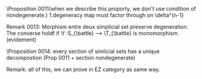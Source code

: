 
\Proposition 0011(when we describe this proporty, we don't use condition of nondegenerate.)
1.degeneracy map must factor through on \delta^{n-1}

Remark 0013: Morphism entre deux simplicial set preserve degeneration. The converse holdf if \f :S_{\battle} --> \T_{\battle} is monomorphism.(evidement)

\Proposition 0014: every section of simlicial sets has a unique decompostion (Prop 0011 + section nondegenerate)

Remark: all of this, we can prove in EZ category as same way.